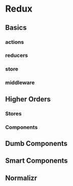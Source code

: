 
# Redux

## Basics
### actions
### reducers
### store
### middleware

## Higher Orders

### Stores
### Components

## Dumb Components
## Smart Components

## Normalizr


